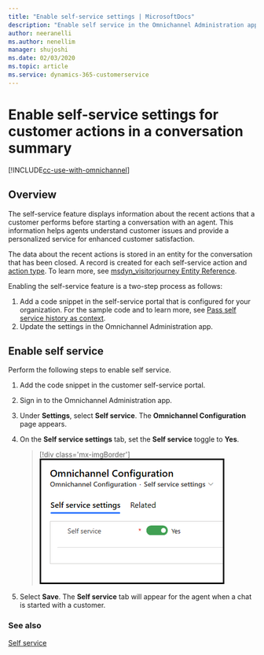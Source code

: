```yaml
---
title: "Enable self-service settings | MicrosoftDocs"
description: "Enable self service in the Omnichannel Administration app."
author: neeranelli
ms.author: nenellim
manager: shujoshi
ms.date: 02/03/2020
ms.topic: article
ms.service: dynamics-365-customerservice
---
```


# Enable self-service settings for customer actions in a conversation summary

[!INCLUDE[cc-use-with-omnichannel](../../includes/cc-use-with-omnichannel.md)]

## Overview

The self-service feature displays information about the recent actions that a customer performs before starting a conversation with an agent. This information helps agents understand customer issues and provide a personalized service for enhanced customer satisfaction.

The data about the recent actions is stored in an entity for the conversation that has been closed. A record is created for each self-service action and [action type](../agent/agent-oc/oc-customer-summary.md#self-service). To learn more, see [msdyn_visitorjourney Entity Reference](../developer/reference/entities/msdyn_visitorjourney.md).

Enabling the self-service feature is a two-step process as follows:
1. Add a code snippet in the self-service portal that is configured for your organization. For the sample code and to learn more, see [Pass self service history as context](../developer/reference/methods/setcontextprovider.md#pass-customers-self-service-as-context).
2. Update the settings in the Omnichannel Administration app.

## Enable self service

Perform the following steps to enable self service.

1. Add the code snippet in the customer self-service portal.
2. Sign in to the Omnichannel Administration app.
3. Under **Settings**, select **Self service**. The **Omnichannel Configuration** page appears.
4. On the **Self service settings** tab, set the **Self service** toggle to **Yes**.

   > [!div class='mx-imgBorder']
   > ![Enable self service](../media/enable-self-service.png "Enable self service")
 
5. Select **Save**. The **Self service** tab will appear for the agent when a chat is started with a customer.

### See also

[Self service](../agent/agent-oc/oc-customer-summary.md#self-service)
